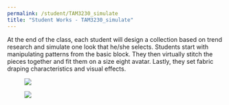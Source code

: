 ```yaml
---
permalink: /student/TAM3230_simulate
title: "Student Works - TAM3230_simulate"
---
```

At the end of the class, each student will design a collection based on trend research and simulate one look that he/she selects. Students start with manipulating patterns from the basic block. They then virtually stitch the pieces together and fit them on a size eight avatar. Lastly, they set fabric draping characteristics and visual effects. 
<figure>
  <a href="https://sibeixia.github.io/projects_data/TAM3230/sim_1.png"><img src="https://sibeixia.github.io/projects_data/TAM3230/sim_1.png"></a>
</figure>
<figure>
  <a href="https://sibeixia.github.io/projects_data/TAM3230/sim_2.png"><img src="https://sibeixia.github.io/projects_data/TAM3230/sim_2.png"></a>
</figure>